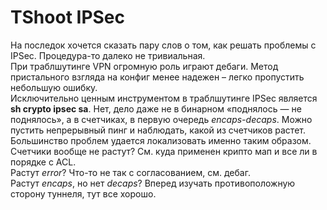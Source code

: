 # TShoot IPSec

На последок хочется сказать пару слов о том, как решать проблемы с IPSec. Процедура-то далеко не тривиальная.  
При траблшутинге VPN огромную роль играют дебаги. Метод пристального взгляда на конфиг менее надежен – легко пропустить небольшую ошибку.  
Исключительно ценным инструментом в траблшутинге IPSec является **sh crypto ipsec sa**. Нет, дело даже не в бинарном «поднялось — не поднялось», а в счетчиках, в первую очередь _encaps-decaps_. Можно пустить непрерывный пинг и наблюдать, какой из счетчиков растет. Большинство проблем удается локализовать именно таким образом.  
Счетчики вообще не растут? См. куда применен крипто мап и все ли в порядке с ACL.  
Растут _error_? Что-то не так с согласованием, см. дебаг.  
Растут _encaps_, но нет _decaps_? Вперед изучать противоположную сторону туннеля, тут все хорошо.


